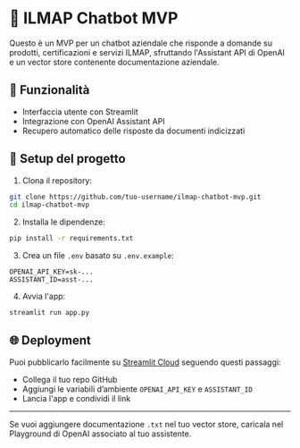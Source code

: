 # 🤖 ILMAP Chatbot MVP

Questo è un MVP per un chatbot aziendale che risponde a domande su prodotti, certificazioni e servizi ILMAP, sfruttando l'Assistant API di OpenAI e un vector store contenente documentazione aziendale.

## 🚀 Funzionalità

- Interfaccia utente con Streamlit
- Integrazione con OpenAI Assistant API
- Recupero automatico delle risposte da documenti indicizzati

## 🧱 Setup del progetto

1. Clona il repository:
```bash
git clone https://github.com/tuo-username/ilmap-chatbot-mvp.git
cd ilmap-chatbot-mvp
```

2. Installa le dipendenze:
```bash
pip install -r requirements.txt
```

3. Crea un file `.env` basato su `.env.example`:
```env
OPENAI_API_KEY=sk-...
ASSISTANT_ID=asst-...
```

4. Avvia l'app:
```bash
streamlit run app.py
```

## 🌐 Deployment

Puoi pubblicarlo facilmente su [Streamlit Cloud](https://streamlit.io/cloud) seguendo questi passaggi:
- Collega il tuo repo GitHub
- Aggiungi le variabili d’ambiente `OPENAI_API_KEY` e `ASSISTANT_ID`
- Lancia l'app e condividi il link

---

Se vuoi aggiungere documentazione `.txt` nel tuo vector store, caricala nel Playground di OpenAI associato al tuo assistente.
